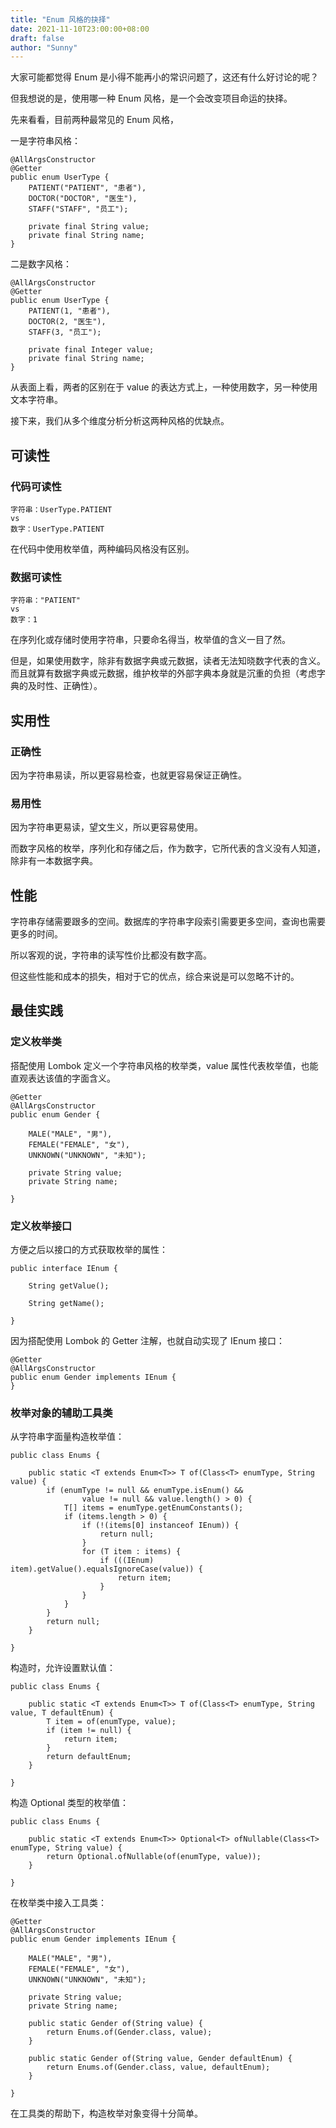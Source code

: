 ```yaml
---
title: "Enum 风格的抉择"
date: 2021-11-10T23:00:00+08:00
draft: false
author: "Sunny"
---
```


大家可能都觉得 Enum 是小得不能再小的常识问题了，这还有什么好讨论的呢？

但我想说的是，使用哪一种 Enum 风格，是一个会改变项目命运的抉择。

先来看看，目前两种最常见的 Enum 风格，

一是字符串风格：

```
@AllArgsConstructor
@Getter
public enum UserType {
    PATIENT("PATIENT", "患者"),
    DOCTOR("DOCTOR", "医生"),
    STAFF("STAFF", "员工");
    
    private final String value;
    private final String name;
}
```

二是数字风格：

```
@AllArgsConstructor
@Getter
public enum UserType {
    PATIENT(1, "患者"),
    DOCTOR(2, "医生"),
    STAFF(3, "员工");
    
    private final Integer value;
    private final String name;
}
```

从表面上看，两者的区别在于 value 的表达方式上，一种使用数字，另一种使用文本字符串。

接下来，我们从多个维度分析分析这两种风格的优缺点。

## 可读性

### 代码可读性

```
字符串：UserType.PATIENT
vs
数字：UserType.PATIENT
```

在代码中使用枚举值，两种编码风格没有区别。

### 数据可读性

```
字符串："PATIENT"
vs
数字：1
```

在序列化或存储时使用字符串，只要命名得当，枚举值的含义一目了然。

但是，如果使用数字，除非有数据字典或元数据，读者无法知晓数字代表的含义。而且就算有数据字典或元数据，维护枚举的外部字典本身就是沉重的负担（考虑字典的及时性、正确性）。

## 实用性

### 正确性

因为字符串易读，所以更容易检查，也就更容易保证正确性。

### 易用性

因为字符串更易读，望文生义，所以更容易使用。

而数字风格的枚举，序列化和存储之后，作为数字，它所代表的含义没有人知道，除非有一本数据字典。

## 性能

字符串存储需要跟多的空间。数据库的字符串字段索引需要更多空间，查询也需要更多的时间。

所以客观的说，字符串的读写性价比都没有数字高。

但这些性能和成本的损失，相对于它的优点，综合来说是可以忽略不计的。

## 最佳实践

### 定义枚举类

搭配使用 Lombok 定义一个字符串风格的枚举类，value 属性代表枚举值，也能直观表达该值的字面含义。

```
@Getter
@AllArgsConstructor
public enum Gender {

    MALE("MALE", "男"),
    FEMALE("FEMALE", "女"),
    UNKNOWN("UNKNOWN", "未知");
    
    private String value;
    private String name;

}
```

### 定义枚举接口

方便之后以接口的方式获取枚举的属性：

```
public interface IEnum {

    String getValue();

    String getName();

}
```

因为搭配使用 Lombok 的 Getter 注解，也就自动实现了 IEnum 接口：

```
@Getter
@AllArgsConstructor
public enum Gender implements IEnum {
}
```

### 枚举对象的辅助工具类

从字符串字面量构造枚举值：

```
public class Enums {

    public static <T extends Enum<T>> T of(Class<T> enumType, String value) {
        if (enumType != null && enumType.isEnum() &&
                value != null && value.length() > 0) {
            T[] items = enumType.getEnumConstants();
            if (items.length > 0) {
                if (!(items[0] instanceof IEnum)) {
                    return null;
                }
                for (T item : items) {
                    if (((IEnum) item).getValue().equalsIgnoreCase(value)) {
                        return item;
                    }
                }
            }
        }
        return null;
    }

}
```

构造时，允许设置默认值：

```
public class Enums {

    public static <T extends Enum<T>> T of(Class<T> enumType, String value, T defaultEnum) {
        T item = of(enumType, value);
        if (item != null) {
            return item;
        }
        return defaultEnum;
    }

}
```

构造 Optional 类型的枚举值：

```
public class Enums {

    public static <T extends Enum<T>> Optional<T> ofNullable(Class<T> enumType, String value) {
        return Optional.ofNullable(of(enumType, value));
    }

}
```

在枚举类中接入工具类：

```
@Getter
@AllArgsConstructor
public enum Gender implements IEnum {

    MALE("MALE", "男"),
    FEMALE("FEMALE", "女"),
    UNKNOWN("UNKNOWN", "未知");

    private String value;
    private String name;

    public static Gender of(String value) {
        return Enums.of(Gender.class, value);
    }

    public static Gender of(String value, Gender defaultEnum) {
        return Enums.of(Gender.class, value, defaultEnum);
    }

}
```

在工具类的帮助下，构造枚举对象变得十分简单。

